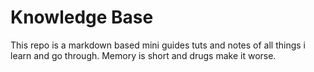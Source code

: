 # Knowledge Base

This repo is a markdown based mini guides tuts and notes of all things i learn and go through.
Memory is short and drugs make it worse.

